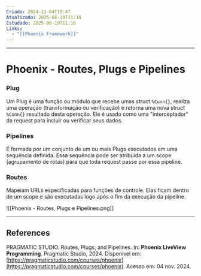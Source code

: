 ```yaml
---
Criado: 2024-11-04T15:47
Atualizado: 2025-06-19T11:16
Estudado: 2025-06-19T11:16
Links:
  - "[[Phoenix Framework]]"
---
```

---
# Phoenix - Routes, Plugs e Pipelines

### Plug

Um Plug é uma função ou módulo que recebe umas struct `%Conn{}`, realiza uma operação (transformação ou verificação) e retorna uma nova struct `%Conn{}` resultado desta operação. Ele é usado como uma "interceptador" da request para incluir ou verificar seus dados.

### Pipelines

É formada por um conjunto de um ou mais Plugs executados em uma sequência definida. Essa sequência pode ser atribuída a um scope (agrupamento de rotas) para que toda request passe por essa pipeline.

### Routes

Mapeiam URLs especificadas para funções de controle. Elas ficam dentro de um scope e são executadas logo após o fim da execução da pipeline.


![[Phoenix - Routes, Plugs e Pipelines.png]]


---
## References

PRAGMATIC STUDIO. Routes, Plugs, and Pipelines. In: **Phoenix LiveView Programming**. Pragmatic Studio, 2024. Disponível em: [https://pragmaticstudio.com/courses/phoenix](https://pragmaticstudio.com/courses/phoenix). Acesso em: 04 nov. 2024.